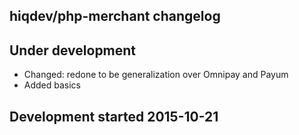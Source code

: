 hiqdev/php-merchant changelog
-----------------------------

## Under development

- Changed: redone to be generalization over Omnipay and Payum
- Added basics

## Development started 2015-10-21


